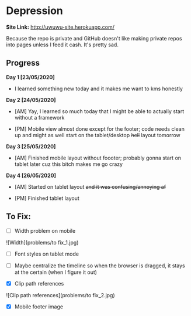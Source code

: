 # Depression

**Site Link:** http://uwuwu-site.herokuapp.com/

Because the repo is private and GitHub doesn't like making private repos into pages unless I feed it cash. It's pretty sad.

## Progress
**Day 1 [23/05/2020]**
- I learned something new today and it makes me want to kms honestly

**Day 2 [24/05/2020]**
- [AM] Yay, I learned so much today that I might be able to actually start without a framework

- [PM] Mobile view almost done except for the footer; code needs clean up and might as well start on the tablet/desktop ~~hell~~ layout tomorrow

**Day 3 [25/05/2020]**
- [AM] Finished mobile layout without foooter; probably gonna start on tablet later cuz this bitch makes me go crazy

**Day 4 [26/05/2020]**
- [AM] Started on tablet layout ~~and it was confusing/annoying af~~

- [PM] Finished tablet layout

## To Fix:

- [ ] Width problem on mobile

![Width](problems/to fix_1.jpg)

- [ ] Font styles on tablet mode

- [ ] Maybe centralize the timeline so when the browser is dragged, it stays at the certain (when I figure it out)

- [x] Clip path references

![Clip path references](problems/to fix_2.jpg)

- [x] Mobile footer image